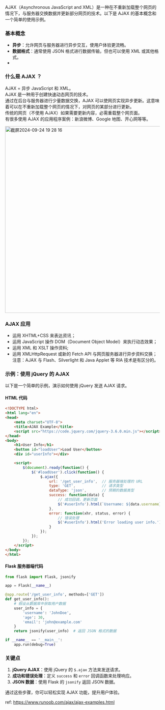 AJAX（Asynchronous JavaScript and XML）是一种在不重新加载整个网页的情况下，与服务器交换数据并更新部分网页的技术。以下是 AJAX 的基本概念和一个简单的使用示例。

### 基本概念
- **异步**：允许网页与服务器进行异步交互，使用户体验更流畅。
- **数据格式**：通常使用 JSON 格式进行数据传输，但也可以使用 XML 或其他格式。
- 
### 什么是 AJAX ？
AJAX = 异步 JavaScript 和 XML。  
AJAX 是一种用于创建快速动态网页的技术。  
通过在后台与服务器进行少量数据交换，AJAX 可以使网页实现异步更新。这意味着可以在不重新加载整个网页的情况下，对网页的某部分进行更新。  
传统的网页（不使用 AJAX）如果需要更新内容，必需重载整个网页面。  
有很多使用 AJAX 的应用程序案例：新浪微博、Google 地图、开心网等等。

<img width="608" alt="截屏2024-09-24 19 28 16" src="https://github.com/user-attachments/assets/95ad7047-84a0-4dc9-b5d6-bd7243233c95">

### AJAX 应用  
- 运用 XHTML+CSS 来表达资讯；
- 运用 JavaScript 操作 DOM（Document Object Model）来执行动态效果；
- 运用 XML 和 XSLT 操作资料;
- 运用 XMLHttpRequest 或新的 Fetch API 与网页服务器进行异步资料交换；
  注意：AJAX 与 Flash、Silverlight 和 Java Applet 等 RIA 技术是有区分的。


### 示例：使用 jQuery 的 AJAX
以下是一个简单的示例，演示如何使用 jQuery 发送 AJAX 请求。

#### HTML 代码
```html
<!DOCTYPE html>
<html lang="en">
<head>
    <meta charset="UTF-8">
    <title>AJAX Example</title>
    <script src="https://code.jquery.com/jquery-3.6.0.min.js"></script>
</head>
<body>
    <h1>User Info</h1>
    <button id="loadUser">Load User</button>
    <div id="userInfo"></div>

    <script>
        $(document).ready(function() {
            $('#loadUser').click(function() {
                $.ajax({
                    url: '/get_user_info',  // 服务器端处理的 URL
                    type: 'GET',            // 请求类型
                    dataType: 'json',       // 预期的数据类型
                    success: function(data) {
                        // 成功回调，更新页面
                        $('#userInfo').html(`Username: ${data.username}<br>Age: ${data.age}<br>Email: ${data.email}`);
                    },
                    error: function(xhr, status, error) {
                        // 错误处理
                        $('#userInfo').html('Error loading user info.');
                    }
                });
            });
        });
    </script>
</body>
</html>
```

#### Flask 服务器端代码
```python
from flask import Flask, jsonify

app = Flask(__name__)

@app.route('/get_user_info', methods=['GET'])
def get_user_info():
    # 假设从数据库中获取用户数据
    user_info = {
        'username': 'JohnDoe',
        'age': 30,
        'email': 'john@example.com'
    }
    return jsonify(user_info)  # 返回 JSON 格式的数据

if __name__ == '__main__':
    app.run(debug=True)
```

### 关键点
1. **jQuery AJAX**：使用 jQuery 的 `$.ajax` 方法来发送请求。
2. **成功和错误处理**：定义 `success` 和 `error` 回调函数来处理响应。
3. **JSON 数据**：使用 Flask 的 `jsonify` 返回 JSON 数据。

通过这些步骤，你可以轻松实现 AJAX 功能，提升用户体验。


ref: https://www.runoob.com/ajax/ajax-examples.html
